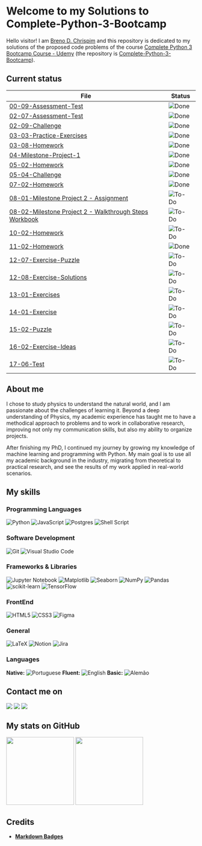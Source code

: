 # Welcome to my Solutions to Complete-Python-3-Bootcamp

Hello visitor! I am [Breno D. Chrispim](https://github.com/DChrispim) and this repository is dedicated to my solutions of the proposed code problems of the course [Complete Python 3 Bootcamp Course - Udemy](https://www.udemy.com/complete-python-bootcamp/?couponCode=COMPLETE_GITHUB) (the repository is [Complete-Python-3-Bootcamp](https://github.com/Pierian-Data/Complete-Python-3-Bootcamp)).

## Current status

| File                                                                                                                     | Status                                              |
| ------------------------------------------------------------------------------------------------------------------------ | --------------------------------------------------- |
| [00-09-Assessment-Test](00-09-Assessment-Test.ipynb)                                                                     | ![Done](https://img.shields.io/badge/Done-green)    |
| [02-07-Assessment-Test](02-07-Assessment-Test.ipynb)                                                                     | ![Done](https://img.shields.io/badge/Done-green)    |
| [02-09-Challenge](02-09-Challenge.ipynb)                                                                                 | ![Done](https://img.shields.io/badge/Done-green)    |
| [03-03-Practice-Exercises](03-03-Practice-Exercises.ipynb)                                                               | ![Done](https://img.shields.io/badge/Done-green)    |
| [03-08-Homework](03-08-Homework.ipynb)                                                                                   | ![Done](https://img.shields.io/badge/Done-green)    |
| [04-Milestone-Project-1](04-Milestone-Project-1.ipynb)                                                                   | ![Done](https://img.shields.io/badge/Done-green)    |
| [05-02-Homework](05-02-Homework.ipynb)                                                                                   | ![Done](https://img.shields.io/badge/Done-green)    |
| [05-04-Challenge](05-04-Challenge.ipynb)                                                                                 | ![Done](https://img.shields.io/badge/Done-green)    |
| [07-02-Homework](07-02-Homework.ipynb)                                                                                   | ![Done](https://img.shields.io/badge/Done-green)    |
| [08-01-Milestone Project 2 - Assignment](<08-01-Milestone Project 2 - Assignment.ipynb>)                                 | ![To-Do](https://img.shields.io/badge/To%20Do-blue) |
| [08-02-Milestone Project 2 - Walkthrough Steps Workbook](<08-02-Milestone Project 2 - Walkthrough Steps Workbook.ipynb>) | ![To-Do](https://img.shields.io/badge/To%20Do-blue) |
| [10-02-Homework](10-02-Homework.ipynb)                                                                                   | ![To-Do](https://img.shields.io/badge/To%20Do-blue) |
| [11-02-Homework](11-02-Homework.ipynb)                                                                                   | ![Done](https://img.shields.io/badge/Done-green)    |
| [12-07-Exercise-Puzzle](12-07-Exercise-Puzzle.ipynb)                                                                     | ![To-Do](https://img.shields.io/badge/To%20Do-blue) |
| [12-08-Exercise-Solutions](12-08-Exercise-Solutions.ipynb)                                                               | ![To-Do](https://img.shields.io/badge/To%20Do-blue) |
| [13-01-Exercises](13-01-Exercises.ipynb)                                                                                 | ![To-Do](https://img.shields.io/badge/To%20Do-blue) |
| [14-01-Exercise](14-01-Exercise.ipynb)                                                                                   | ![To-Do](https://img.shields.io/badge/To%20Do-blue) |
| [15-02-Puzzle](15-02-Puzzle.ipynb)                                                                                       | ![To-Do](https://img.shields.io/badge/To%20Do-blue) |
| [16-02-Exercise-Ideas](16-02-Exercise-Ideas.ipynb)                                                                       | ![To-Do](https://img.shields.io/badge/To%20Do-blue) |
| [17-06-Test](17-06-Test.ipynb)                                                                                           | ![To-Do](https://img.shields.io/badge/To%20Do-blue) |

## About me

I chose to study physics to understand the natural world, and I am passionate about the challenges of learning it. Beyond a deep understanding of Physics, my academic experience has taught me to have a methodical approach to problems and to work in collaborative research, improving not only my communication skills, but also my ability to organize projects.

After finishing my PhD, I continued my journey by growing my knowledge of machine learning and programming with Python. My main goal is to use all my academic background in the industry, migrating from theoretical to practical research, and see the results of my work applied in real-world scenarios.

## My skills

### Programming Languages

![Python](https://img.shields.io/badge/python-3670A0?style=for-the-badge&logo=python&logoColor=ffdd54)
![JavaScript](https://img.shields.io/badge/javascript-%23323330.svg?style=for-the-badge&logo=javascript&logoColor=%23F7DF1E)
![Postgres](https://img.shields.io/badge/postgres-%23316192.svg?style=for-the-badge&logo=postgresql&logoColor=white)
![Shell Script](https://img.shields.io/badge/shell_script-%23121011.svg?style=for-the-badge&logo=gnu-bash&logoColor=white)

### Software Development

![Git](https://img.shields.io/badge/git-%23F05033.svg?style=for-the-badge&logo=git&logoColor=white)
![Visual Studio Code](https://img.shields.io/badge/Visual%20Studio%20Code-0078d7.svg?style=for-the-badge&logo=visual-studio-code&logoColor=white)

### Frameworks & Libraries

![Jupyter Notebook](https://img.shields.io/badge/jupyter-%23FA0F00.svg?style=for-the-badge&logo=jupyter&logoColor=white)
![Matplotlib](https://img.shields.io/badge/Matplotlib-%23ffffff.svg?style=for-the-badge&logo=Matplotlib&logoColor=black)
![Seaborn](https://img.shields.io/badge/SeaBorn-%3670A0.svg?style=for-the-badge&logo=python&logoColor=white)
![NumPy](https://img.shields.io/badge/numpy-%23013243.svg?style=for-the-badge&logo=numpy&logoColor=white)
![Pandas](https://img.shields.io/badge/pandas-%23150458.svg?style=for-the-badge&logo=pandas&logoColor=white)
![scikit-learn](https://img.shields.io/badge/scikit--learn-%23F7931E.svg?style=for-the-badge&logo=scikit-learn&logoColor=white)
![TensorFlow](https://img.shields.io/badge/TensorFlow-%23FF6F00.svg?style=for-the-badge&logo=TensorFlow&logoColor=white)

### FrontEnd

![HTML5](https://img.shields.io/badge/html5-%23E34F26.svg?style=for-the-badge&logo=html5&logoColor=white)
![CSS3](https://img.shields.io/badge/css3-%231572B6.svg?style=for-the-badge&logo=css3&logoColor=white)
![Figma](https://img.shields.io/badge/figma-%23F24E1E.svg?style=for-the-badge&logo=figma&logoColor=white)

### General

![LaTeX](https://img.shields.io/badge/latex-%23008080.svg?style=for-the-badge&logo=latex&logoColor=white)
![Notion](https://img.shields.io/badge/Notion-%23000000.svg?style=for-the-badge&logo=notion&logoColor=white)
![Jira](https://img.shields.io/badge/jira-%230A0FFF.svg?style=for-the-badge&logo=jira&logoColor=white)

### Languages

**Native:** ![Portuguese](https://img.shields.io/badge/Portuguese-green)
**Fluent:** ![English](https://img.shields.io/badge/English-blue)
**Basic:** ![Alemão](https://img.shields.io/badge/Alemão-red)

## Contact me on

<div>
<a href = "mailto:brenoadsdc@gmail.com"><img loading="lazy" src="https://img.shields.io/badge/Gmail-D14836?style=for-the-badge&logo=gmail&logoColor=white" target="_blank"></a>
<a href="https://www.linkedin.com/in/brenochrispim/" target="_blank"><img loading="lazy" src="https://img.shields.io/badge/linkedin-%230077B5.svg?style=for-the-badge&logo=linkedin&logoColor=white" target="_blank"></a>
<a href="https://dchrispim.github.io/my-portfolio/" target="_blank"><img loading="lazy" src="https://img.shields.io/badge/My%20github%20page-121013?style=for-the-badge&logo=github&logoColor=white" target="_blank"></a>
</div>

## My stats on GitHub

<div>
<a href="https://github.com/DChrispim/"></a>
<img loading="lazy" height="180em" src="https://github-readme-stats.vercel.app/api/top-langs/?username=DChrispim&layout=compact&langs_count=7&theme=dracula"/>
<img loading="lazy" height="180em" src="https://github-readme-stats.vercel.app/api?username=DChrispim&show_icons=true&theme=dracula&include_all_commits=true&count_private=true"/>
</div>

## Credits

- [**Markdown Badges**](https://github.com/Ileriayo/markdown-badges)
